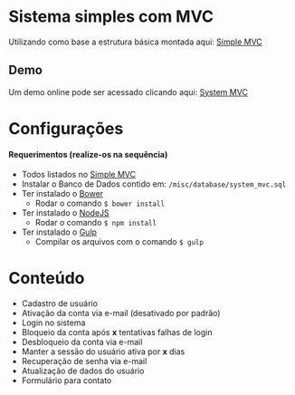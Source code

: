 # Sistema simples com MVC

Utilizando como base a estrutura básica montada aqui: [Simple MVC](https://github.com/Zeindelf/simple-mvc)

## Demo

Um demo online pode ser acessado clicando aqui: [System MVC](http://system.zeindelf.com/)

# Configurações

#### Requerimentos (realize-os na sequência)

* Todos listados no [Simple MVC](https://github.com/Zeindelf/simple-mvc)
* Instalar o Banco de Dados contido em: `/misc/database/system_mvc.sql`
* Ter instalado o [Bower](https://bower.io/)
	* Rodar o comando `$ bower install`
* Ter instalado o [NodeJS](https://nodejs.org/en/)
	* Rodar o comando `$ npm install`
* Ter instalado o [Gulp](http://gulpjs.com/)
	* Compilar os arquivos com o comando `$ gulp`

# Conteúdo

* Cadastro de usuário
* Ativação da conta via e-mail (desativado por padrão)
* Login no sistema
* Bloqueio da conta após **x** tentativas falhas de login
* Desbloqueio da conta via e-mail
* Manter a sessão do usuário ativa por **x** dias
* Recuperação de senha via e-mail
* Atualização de dados do usuário
* Formulário para contato